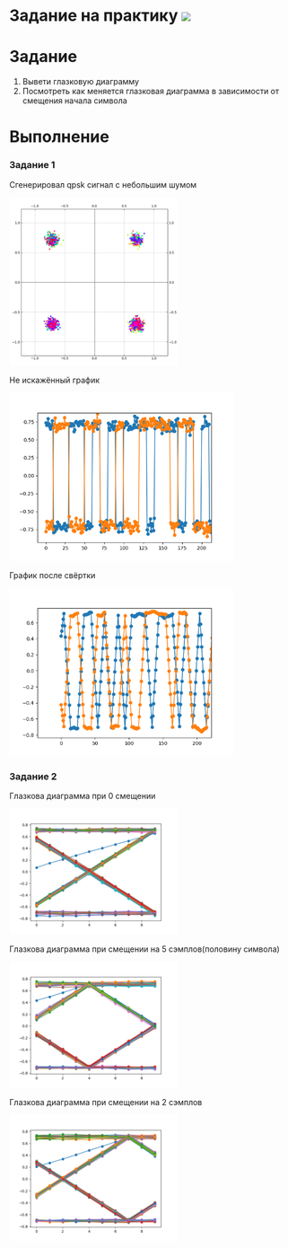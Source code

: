 # Задание на практику ![](https://img.shields.io/badge/Done-green.svg)

# Задание
1. Вывети глазковую диаграмму
2. Посмотреть как меняется глазковая диаграмма в зависимости от смещения начала символа


# Выполнение
### Задание 1

Сгенерировал qpsk сигнал с небольшим шумом       

<img src="./photo/1.png" width="300" />     



Не искажённый график

<img src="./photo/2.png" width="400" />

График после свёртки

<img src="./photo/3.png" width="400" />


### Задание 2

Глазкова диаграмма при 0 смещении  

<img src="./photo/5.png" width="300" />

Глазкова диаграмма при смещении на 5 сэмплов(половину символа)

<img src="./photo/4.png" width="300" />

Глазкова диаграмма при смещении на 2 сэмплов

<img src="./photo/6.png" width="300" />